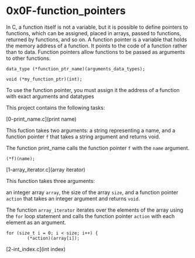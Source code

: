 # 0x0F-function_pointers

In C, a function itself is not a variable, but it is possible to define pointers to functions, which can be assigned, placed in arrays, passed to functions, returned by functions, and so on.
A function pointer is a variable that holds the memory address of a function.
It points to the code of a function rather than to data. Function pointers allow functions to be passed as arguments to other functions.

```
data_type (*function_ptr_name)(arguments_data_types);

```
```
void (*my_function_ptr)(int);

```
To use the function pointer, you must assign it the address of a function with exact arguments and  datatypes

This project contains the following tasks:

[0-print_name.c](print name)

This fuction takes two arguments: a string representing a name, and a function pointer `f` that takes a string argument and returns void.

The function print_name calls the function pointer `f` with the `name` argument.

```
(*f)(name);
```

[1-array_iterator.c](array iterator)

This function takes three arguments: 

an integer array `array`, 
the size of the array `size`,
 and a function pointer `action` that takes an integer argument and returns `void`. 

The function `array_iterator` iterates over the elements of the array using the `for` loop statement and calls the function pointer `action` with each element as an argument.

```
for (size_t i = 0; i < size; i++) {
        (*action)(array[i]);
```


[2-int_index.c](int index)

[]()
[]()

